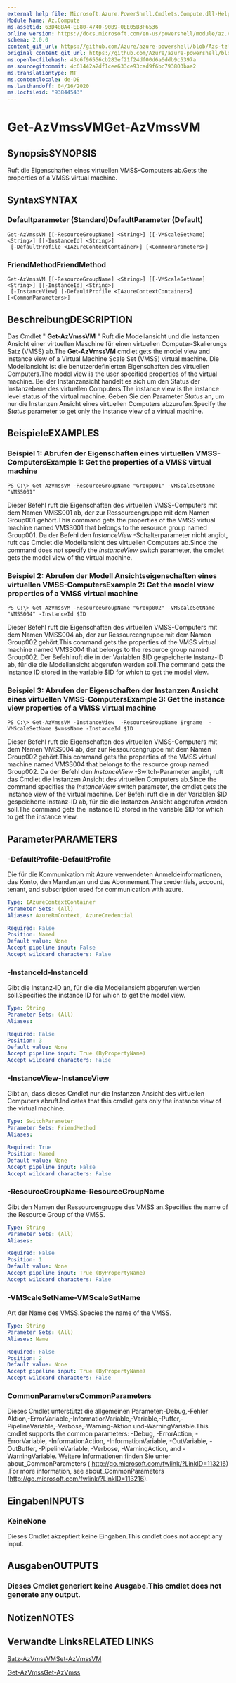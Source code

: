 ```yaml
---
external help file: Microsoft.Azure.PowerShell.Cmdlets.Compute.dll-Help-Help.xml
Module Name: Az.Compute
ms.assetid: 63D48BA4-EE80-4740-90B9-0EE05B3F6536
online version: https://docs.microsoft.com/en-us/powershell/module/az.compute/get-azvmssvm
schema: 2.0.0
content_git_url: https://github.com/Azure/azure-powershell/blob/Azs-tzl/src/Compute/Compute/help/Get-AzVmssVM.md
original_content_git_url: https://github.com/Azure/azure-powershell/blob/Azs-tzl/src/Compute/Compute/help/Get-AzVmssVM.md
ms.openlocfilehash: 43c6f96556cb283ef21f24df00d6a6ddb9c5397a
ms.sourcegitcommit: 4c61442a2df1cee633ce93cad9f6bc793803baa2
ms.translationtype: MT
ms.contentlocale: de-DE
ms.lasthandoff: 04/16/2020
ms.locfileid: "93844543"
---
```

# <span data-ttu-id="d0007-101">Get-AzVmssVM</span><span class="sxs-lookup"><span data-stu-id="d0007-101">Get-AzVmssVM</span></span>

## <span data-ttu-id="d0007-102">Synopsis</span><span class="sxs-lookup"><span data-stu-id="d0007-102">SYNOPSIS</span></span>
<span data-ttu-id="d0007-103">Ruft die Eigenschaften eines virtuellen VMSS-Computers ab.</span><span class="sxs-lookup"><span data-stu-id="d0007-103">Gets the properties of a VMSS virtual machine.</span></span>

## <span data-ttu-id="d0007-104">Syntax</span><span class="sxs-lookup"><span data-stu-id="d0007-104">SYNTAX</span></span>

### <span data-ttu-id="d0007-105">Defaultparameter (Standard)</span><span class="sxs-lookup"><span data-stu-id="d0007-105">DefaultParameter (Default)</span></span>
```
Get-AzVmssVM [[-ResourceGroupName] <String>] [[-VMScaleSetName] <String>] [[-InstanceId] <String>]
 [-DefaultProfile <IAzureContextContainer>] [<CommonParameters>]
```

### <span data-ttu-id="d0007-106">FriendMethod</span><span class="sxs-lookup"><span data-stu-id="d0007-106">FriendMethod</span></span>
```
Get-AzVmssVM [[-ResourceGroupName] <String>] [[-VMScaleSetName] <String>] [[-InstanceId] <String>]
 [-InstanceView] [-DefaultProfile <IAzureContextContainer>] [<CommonParameters>]
```

## <span data-ttu-id="d0007-107">Beschreibung</span><span class="sxs-lookup"><span data-stu-id="d0007-107">DESCRIPTION</span></span>
<span data-ttu-id="d0007-108">Das Cmdlet " **Get-AzVmssVM** " Ruft die Modellansicht und die Instanzen Ansicht einer virtuellen Maschine für einen virtuellen Computer-Skalierungs Satz (VMSS) ab.</span><span class="sxs-lookup"><span data-stu-id="d0007-108">The **Get-AzVmssVM** cmdlet gets the model view and instance view of a Virtual Machine Scale Set (VMSS) virtual machine.</span></span>
<span data-ttu-id="d0007-109">Die Modellansicht ist die benutzerdefinierten Eigenschaften des virtuellen Computers.</span><span class="sxs-lookup"><span data-stu-id="d0007-109">The model view is the user specified properties of the virtual machine.</span></span>
<span data-ttu-id="d0007-110">Bei der Instanzansicht handelt es sich um den Status der Instanzebene des virtuellen Computers.</span><span class="sxs-lookup"><span data-stu-id="d0007-110">The instance view is the instance level status of the virtual machine.</span></span>
<span data-ttu-id="d0007-111">Geben Sie den Parameter *Status* an, um nur die Instanzen Ansicht eines virtuellen Computers abzurufen.</span><span class="sxs-lookup"><span data-stu-id="d0007-111">Specify the *Status* parameter to get only the instance view of a virtual machine.</span></span>

## <span data-ttu-id="d0007-112">Beispiele</span><span class="sxs-lookup"><span data-stu-id="d0007-112">EXAMPLES</span></span>

### <span data-ttu-id="d0007-113">Beispiel 1: Abrufen der Eigenschaften eines virtuellen VMSS-Computers</span><span class="sxs-lookup"><span data-stu-id="d0007-113">Example 1: Get the properties of a VMSS virtual machine</span></span>
```
PS C:\> Get-AzVmssVM -ResourceGroupName "Group001" -VMScaleSetName "VMSS001"
```

<span data-ttu-id="d0007-114">Dieser Befehl ruft die Eigenschaften des virtuellen VMSS-Computers mit dem Namen VMSS001 ab, der zur Ressourcengruppe mit dem Namen Group001 gehört.</span><span class="sxs-lookup"><span data-stu-id="d0007-114">This command gets the properties of the VMSS virtual machine named VMSS001 that belongs to the resource group named Group001.</span></span>
<span data-ttu-id="d0007-115">Da der Befehl den *InstanceView* -Schalterparameter nicht angibt, ruft das Cmdlet die Modellansicht des virtuellen Computers ab.</span><span class="sxs-lookup"><span data-stu-id="d0007-115">Since the command does not specify the *InstanceView* switch parameter, the cmdlet gets the model view of the virtual machine.</span></span>

### <span data-ttu-id="d0007-116">Beispiel 2: Abrufen der Modell Ansichtseigenschaften eines virtuellen VMSS-Computers</span><span class="sxs-lookup"><span data-stu-id="d0007-116">Example 2: Get the model view properties of a VMSS virtual machine</span></span>
```
PS C:\> Get-AzVmssVM -ResourceGroupName "Group002" -VMScaleSetName "VMSS004" -InstanceId $ID
```

<span data-ttu-id="d0007-117">Dieser Befehl ruft die Eigenschaften des virtuellen VMSS-Computers mit dem Namen VMSS004 ab, der zur Ressourcengruppe mit dem Namen Group002 gehört.</span><span class="sxs-lookup"><span data-stu-id="d0007-117">This command gets the properties of the VMSS virtual machine named VMSS004 that belongs to the resource group named Group002.</span></span>
<span data-ttu-id="d0007-118">Der Befehl ruft die in der Variablen $ID gespeicherte Instanz-ID ab, für die die Modellansicht abgerufen werden soll.</span><span class="sxs-lookup"><span data-stu-id="d0007-118">The command gets the instance ID stored in the variable $ID for which to get the model view.</span></span>

### <span data-ttu-id="d0007-119">Beispiel 3: Abrufen der Eigenschaften der Instanzen Ansicht eines virtuellen VMSS-Computers</span><span class="sxs-lookup"><span data-stu-id="d0007-119">Example 3: Get the instance view properties of a VMSS virtual machine</span></span>
```
PS C:\> Get-AzVmssVM -InstanceView  -ResourceGroupName $rgname  -VMScaleSetName $vmssName -InstanceId $ID
```

<span data-ttu-id="d0007-120">Dieser Befehl ruft die Eigenschaften des virtuellen VMSS-Computers mit dem Namen VMSS004 ab, der zur Ressourcengruppe mit dem Namen Group002 gehört.</span><span class="sxs-lookup"><span data-stu-id="d0007-120">This command gets the properties of the VMSS virtual machine named VMSS004 that belongs to the resource group named Group002.</span></span>
<span data-ttu-id="d0007-121">Da der Befehl den *InstanceView* -Switch-Parameter angibt, ruft das Cmdlet die Instanzen Ansicht des virtuellen Computers ab.</span><span class="sxs-lookup"><span data-stu-id="d0007-121">Since the command specifies the *InstanceView* switch parameter, the cmdlet gets the instance view of the virtual machine.</span></span>
<span data-ttu-id="d0007-122">Der Befehl ruft die in der Variablen $ID gespeicherte Instanz-ID ab, für die die Instanzen Ansicht abgerufen werden soll.</span><span class="sxs-lookup"><span data-stu-id="d0007-122">The command gets the instance ID stored in the variable $ID for which to get the instance view.</span></span>

## <span data-ttu-id="d0007-123">Parameter</span><span class="sxs-lookup"><span data-stu-id="d0007-123">PARAMETERS</span></span>

### <span data-ttu-id="d0007-124">-DefaultProfile</span><span class="sxs-lookup"><span data-stu-id="d0007-124">-DefaultProfile</span></span>
<span data-ttu-id="d0007-125">Die für die Kommunikation mit Azure verwendeten Anmeldeinformationen, das Konto, den Mandanten und das Abonnement.</span><span class="sxs-lookup"><span data-stu-id="d0007-125">The credentials, account, tenant, and subscription used for communication with azure.</span></span>

```yaml
Type: IAzureContextContainer
Parameter Sets: (All)
Aliases: AzureRmContext, AzureCredential

Required: False
Position: Named
Default value: None
Accept pipeline input: False
Accept wildcard characters: False
```

### <span data-ttu-id="d0007-126">-InstanceId</span><span class="sxs-lookup"><span data-stu-id="d0007-126">-InstanceId</span></span>
<span data-ttu-id="d0007-127">Gibt die Instanz-ID an, für die die Modellansicht abgerufen werden soll.</span><span class="sxs-lookup"><span data-stu-id="d0007-127">Specifies the instance ID for which to get the model view.</span></span>

```yaml
Type: String
Parameter Sets: (All)
Aliases: 

Required: False
Position: 3
Default value: None
Accept pipeline input: True (ByPropertyName)
Accept wildcard characters: False
```

### <span data-ttu-id="d0007-128">-InstanceView</span><span class="sxs-lookup"><span data-stu-id="d0007-128">-InstanceView</span></span>
<span data-ttu-id="d0007-129">Gibt an, dass dieses Cmdlet nur die Instanzen Ansicht des virtuellen Computers abruft.</span><span class="sxs-lookup"><span data-stu-id="d0007-129">Indicates that this cmdlet gets only the instance view of the virtual machine.</span></span>

```yaml
Type: SwitchParameter
Parameter Sets: FriendMethod
Aliases: 

Required: True
Position: Named
Default value: None
Accept pipeline input: False
Accept wildcard characters: False
```

### <span data-ttu-id="d0007-130">-ResourceGroupName</span><span class="sxs-lookup"><span data-stu-id="d0007-130">-ResourceGroupName</span></span>
<span data-ttu-id="d0007-131">Gibt den Namen der Ressourcengruppe des VMSS an.</span><span class="sxs-lookup"><span data-stu-id="d0007-131">Specifies the name of the Resource Group of the VMSS.</span></span>

```yaml
Type: String
Parameter Sets: (All)
Aliases: 

Required: False
Position: 1
Default value: None
Accept pipeline input: True (ByPropertyName)
Accept wildcard characters: False
```

### <span data-ttu-id="d0007-132">-VMScaleSetName</span><span class="sxs-lookup"><span data-stu-id="d0007-132">-VMScaleSetName</span></span>
<span data-ttu-id="d0007-133">Art der Name des VMSS.</span><span class="sxs-lookup"><span data-stu-id="d0007-133">Species the name of the VMSS.</span></span>

```yaml
Type: String
Parameter Sets: (All)
Aliases: Name

Required: False
Position: 2
Default value: None
Accept pipeline input: True (ByPropertyName)
Accept wildcard characters: False
```

### <span data-ttu-id="d0007-134">CommonParameters</span><span class="sxs-lookup"><span data-stu-id="d0007-134">CommonParameters</span></span>
<span data-ttu-id="d0007-135">Dieses Cmdlet unterstützt die allgemeinen Parameter:-Debug,-Fehler Aktion,-ErrorVariable,-InformationVariable,-Variable,-Puffer,-PipelineVariable,-Verbose,-Warning-Aktion und-WarningVariable.</span><span class="sxs-lookup"><span data-stu-id="d0007-135">This cmdlet supports the common parameters: -Debug, -ErrorAction, -ErrorVariable, -InformationAction, -InformationVariable, -OutVariable, -OutBuffer, -PipelineVariable, -Verbose, -WarningAction, and -WarningVariable.</span></span> <span data-ttu-id="d0007-136">Weitere Informationen finden Sie unter about_CommonParameters ( http://go.microsoft.com/fwlink/?LinkID=113216) .</span><span class="sxs-lookup"><span data-stu-id="d0007-136">For more information, see about_CommonParameters (http://go.microsoft.com/fwlink/?LinkID=113216).</span></span>

## <span data-ttu-id="d0007-137">Eingaben</span><span class="sxs-lookup"><span data-stu-id="d0007-137">INPUTS</span></span>

### <span data-ttu-id="d0007-138">Keine</span><span class="sxs-lookup"><span data-stu-id="d0007-138">None</span></span>
<span data-ttu-id="d0007-139">Dieses Cmdlet akzeptiert keine Eingaben.</span><span class="sxs-lookup"><span data-stu-id="d0007-139">This cmdlet does not accept any input.</span></span>

## <span data-ttu-id="d0007-140">Ausgaben</span><span class="sxs-lookup"><span data-stu-id="d0007-140">OUTPUTS</span></span>

### <span data-ttu-id="d0007-141">Dieses Cmdlet generiert keine Ausgabe.</span><span class="sxs-lookup"><span data-stu-id="d0007-141">This cmdlet does not generate any output.</span></span>

## <span data-ttu-id="d0007-142">Notizen</span><span class="sxs-lookup"><span data-stu-id="d0007-142">NOTES</span></span>

## <span data-ttu-id="d0007-143">Verwandte Links</span><span class="sxs-lookup"><span data-stu-id="d0007-143">RELATED LINKS</span></span>

[<span data-ttu-id="d0007-144">Satz-AzVmssVM</span><span class="sxs-lookup"><span data-stu-id="d0007-144">Set-AzVmssVM</span></span>](./Set-AzVmssVM.md)

[<span data-ttu-id="d0007-145">Get-AzVmss</span><span class="sxs-lookup"><span data-stu-id="d0007-145">Get-AzVmss</span></span>](./Get-AzVmss.md)


